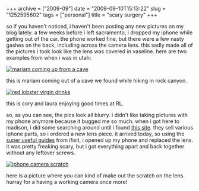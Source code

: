 +++
archive = ["2009-09"]
date = "2009-09-10T15:13:22"
slug = "1252595602"
tags = ["personal"]
title = "scary surgery"
+++

so if you haven't noticed, i haven't been posting any new pictures on my
blog lately. a few weeks before i left sacramento, i dropped my iphone
while getting out of the car. the phone worked fine, but there were a few
nasty gashes on the back, including across the camera lens. this sadly
made all of the pictures i took look like the lens was covered in
vaseline. here are two examples from when i was in utah:

[![mariam coming up from a cave][1]][2]

this is mariam coming out of a cave we found while hiking in rock canyon.

[![red lobster virgin drinks][3]][4]

this is cory and laura enjoying good times at RL.

so, as you can see, the pics look all blurry. i didn't like taking
pictures with my phone anymore because it bugged me so much. when i got
here to madison, i did some searching around until i found [this site][5].
they sell various iphone parts, so i ordered a new lens piece. it arrived
today, so using the [super useful guides][6] from ifixit, i opened up my
phone and replaced the lens. it was pretty freaking scary, but i got
everything apart and back together without any leftover screws.

[![iphone camera scratch][7]][8]

here is a picture where you can kind of make out the scratch on the lens.
hurray for a having a working camera once more!

[1]: http://farm3.static.flickr.com/2459/3908114276_fc246a2b27.jpg
[2]: http://www.flickr.com/photos/28471535@N02/3908114276 (View 'mariam coming up from a cave' on Flickr.com)
[3]: http://farm4.static.flickr.com/3454/3907336451_5ed599f83d.jpg
[4]: http://www.flickr.com/photos/28471535@N02/3907336451 (View 'red lobster virgin drinks' on Flickr.com)
[5]: http://chinaontrade.com/
[6]: http://www.ifixit.com/Guide/Repair/iPhone-3G-Rear-Panel/583/1
[7]: http://farm3.static.flickr.com/2624/3907326451_12e85ace86.jpg
[8]: http://www.flickr.com/photos/28471535@N02/3907326451 (View 'iphone camera scratch' on Flickr.com)

